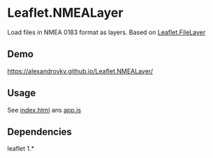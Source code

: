 # Leaflet.NMEALayer
Load files in NMEA 0183 format as layers.
Based on [Leaflet.FileLayer
](https://github.com/makinacorpus/Leaflet.FileLayer)
## Demo
<https://alexandrovkv.github.io/Leaflet.NMEALayer/>
## Usage
See [index.html](./index.html) ans [app.js](./app.js)
## Dependencies
leaflet 1.*
